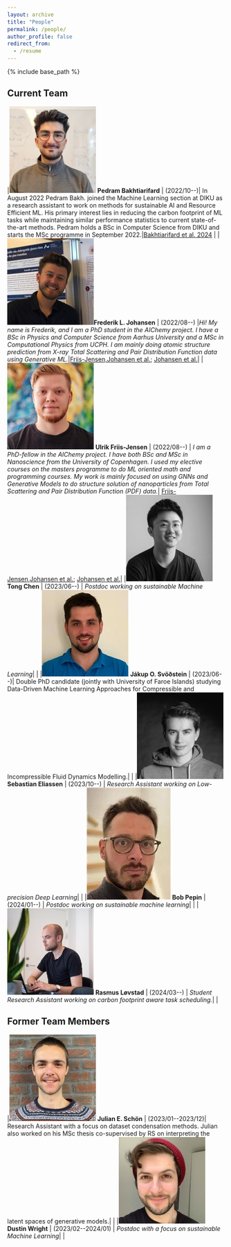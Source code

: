 ```yaml
---
layout: archive
title: "People"
permalink: /people/
author_profile: false
redirect_from:
  - /resume
---
```


{% include base_path %}

## Current Team

|![image](images/pedram.jpeg) **Pedram Bakhtiarifard** | (2022/10--)| In August 2022 Pedram Bakh. joined the Machine Learning section at DIKU as a research assistant to work on methods for sustainable AI and Resource Efficient ML. His primary interest lies in reducing the carbon footprint of ML tasks while maintaining similar performance statistics to current state-of-the-art methods. Pedram holds a BSc in Computer Science from DIKU and starts the MSc programme in September 2022.|[Bakhtiarifard et al. 2024](https://arxiv.org/abs/2210.06015) |
|![image](images/frederik.jpg)**Frederik L. Johansen** | (2022/08--) |*Hi! My name is Frederik, and I am a PhD student in the AIChemy project. I have a BSc in Physics and Computer Science from Aarhus University and a MSc in Computational Physics from UCPH. I am mainly doing atomic structure prediction from X-ray Total Scattering and Pair Distribution Function data using Generative ML.*|[Friis-Jensen,Johansen et al.](https://arxiv.org/abs/2402.13221); [Johansen et al.](https://joss.theoj.org/papers/10.21105/joss.06024)|
|![image](images/ulrik.jpg) **Ulrik Friis-Jensen** | (2022/08--) | *I am a PhD-fellow in the AIChemy project. I have both BSc and MSc in Nanoscience from the University of Copenhagen. I used my elective courses on the masters programme to do ML oriented math and programming courses. My work is mainly focused on using GNNs and Generative Models to do structure solution of nanoparticles from Total Scattering and Pair Distribution Function (PDF) data.*| [Friis-Jensen,Johansen et al.](https://arxiv.org/abs/2402.13221); [Johansen et al.](https://joss.theoj.org/papers/10.21105/joss.06024)|
|![image](images/tong.jpg) **Tong Chen** | (2023/06--) | *Postdoc working on sustainable Machine Learning*| |
|![image](images/jakup.jpg) **Jákup O. Svöðstein** | (2023/06--)| Double PhD candidate (jointly with University of Faroe Islands) studying Data-Driven Machine Learning Approaches for Compressible and Incompressible Fluid Dynamics Modelling.| |
|![image](images/sebastian.jpg) **Sebastian Eliassen** | (2023/10--) | *Research Assistant working on Low-precision Deep Learning*| |
|![image](images/bob.jpeg) **Bob Pepin** | (2024/01--) | *Postdoc working on sustainable machine learning*| |
|![image](images/rasmus.jpeg) **Rasmus Løvstad** | (2024/03--) | *Student Research Assistant working on carbon footprint aware task scheduling.*| |



## Former Team Members

|![image](images/julian.jpg) **Julian E. Schön** | (2023/01--2023/12)| Research Assistant with a focus on dataset condensation methods. Julian also worked on his MSc thesis co-supervised by RS on interpreting the latent spaces of generative models.| |
|![image](images/dustin.jpeg) **Dustin Wright** | (2023/02--2024/01) | *Postdoc with a focus on sustainable Machine Learning*| |



